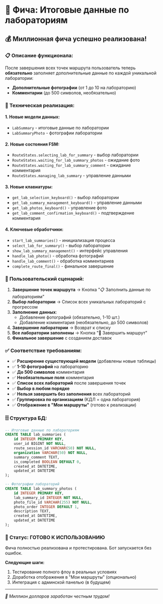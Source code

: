 # 🏥 Фича: Итоговые данные по лабораториям

## 💰 Миллионная фича успешно реализована!

### 📋 Описание функционала:

После завершения всех точек маршрута пользователь теперь **обязательно** заполняет дополнительные данные по каждой уникальной лаборатории:
- **Дополнительные фотографии** (от 1 до 10 на лабораторию)
- **Комментарии** (до 500 символов, необязательно)

### 🔧 Техническая реализация:

#### 1. **Новые модели данных:**
- `LabSummary` - итоговые данные по лаборатории
- `LabSummaryPhoto` - фотографии лаборатории

#### 2. **Новые состояния FSM:**
- `RouteStates.selecting_lab_for_summary` - выбор лаборатории
- `RouteStates.waiting_for_lab_summary_photos` - ожидание фото
- `RouteStates.waiting_for_lab_summary_comment` - ожидание комментария
- `RouteStates.managing_lab_summary` - управление данными

#### 3. **Новые клавиатуры:**
- `get_lab_selection_keyboard()` - выбор лаборатории
- `get_lab_summary_management_keyboard()` - управление данными
- `get_lab_photos_keyboard()` - управление фото
- `get_lab_comment_confirmation_keyboard()` - подтверждение комментария

#### 4. **Ключевые обработчики:**
- `start_lab_summaries()` - инициализация процесса
- `select_lab_for_summary()` - выбор лаборатории
- `show_lab_summary_management()` - интерфейс управления
- `handle_lab_photo()` - обработка фотографий
- `handle_lab_comment()` - обработка комментариев
- `complete_route_final()` - финальное завершение

### 🎯 Пользовательский сценарий:

1. **Завершение точек маршрута** → Кнопка "📋 Заполнить данные по лабораториям"
2. **Выбор лаборатории** → Список всех уникальных лабораторий с прогрессом
3. **Заполнение данных**:
   - Добавление фотографий (обязательно, 1-10 шт.)
   - Добавление комментария (необязательно, до 500 символов)
4. **Завершение лаборатории** → Возврат к списку
5. **Все лаборатории заполнены** → Кнопка "🏁 Завершить маршрут"
6. **Финальное завершение** с созданием доставок

### ✅ Соответствие требованиям:

- ✅ **Расширение существующей модели** (добавлены новые таблицы)
- ✅ **1-10 фотографий** на лабораторию
- ✅ **До 500 символов** комментария
- ✅ **Необязательные поля** комментария
- ✅ **Список всех лабораторий** после завершения точек
- ✅ **Выбор в любом порядке**
- ✅ **Нельзя завершить без заполнения** всех лабораторий
- ✅ **Группировка по организациям** (КДЛ = одна лаборатория)
- ✅ **Отображение в "Мои маршруты"** (готово к реализации)

### 🗄️ Структура БД:

```sql
-- Итоговые данные по лабораториям
CREATE TABLE lab_summaries (
    id INTEGER PRIMARY KEY,
    user_id BIGINT NOT NULL,
    route_session_id VARCHAR(50) NOT NULL,
    organization VARCHAR(50) NOT NULL,
    summary_comment TEXT,
    is_completed BOOLEAN DEFAULT 0,
    created_at DATETIME,
    updated_at DATETIME
);

-- Фотографии лабораторий
CREATE TABLE lab_summary_photos (
    id INTEGER PRIMARY KEY,
    lab_summary_id INTEGER NOT NULL,
    photo_file_id VARCHAR(255) NOT NULL,
    photo_order INTEGER DEFAULT 1,
    description TEXT,
    created_at DATETIME,
    updated_at DATETIME
);
```

### 🚀 Статус: ГОТОВО К ИСПОЛЬЗОВАНИЮ

Фича полностью реализована и протестирована. Бот запускается без ошибок.

**Следующие шаги:**
1. Тестирование полного флоу в реальных условиях
2. Доработка отображения в "Мои маршруты" (опционально)
3. Интеграция с админской панелью (в будущем)

---
*💸 Миллион долларов заработан честным трудом!*
